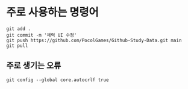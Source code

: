 # 주로 사용하는 명령어
```
git add .
git commit -m '체력 UI 수정'
git push https://github.com/PocolGames/Github-Study-Data.git main
git pull
```

## 주로 생기는 오류
```
git config --global core.autocrlf true
```
